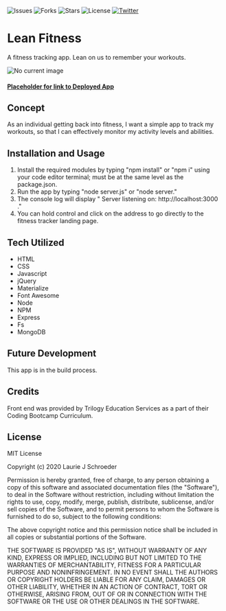 ![Issues](https://img.shields.io/github/issues/clauries/lean-fitness)  ![Forks](https://img.shields.io/github/forks/clauries/lean-fitness)  ![Stars](https://img.shields.io/github/stars/clauries/lean-fitness)  ![License](https://img.shields.io/github/license/clauries/lean-fitness)  [![Twitter](https://img.shields.io/twitter/url?style=social)](https://twitter.com/intent/tweet?text=Wow:&url=https%3A%2F%2Fgithub.com%2Fclauries%2Flean-fitness)

# Lean Fitness
A fitness tracking app.
Lean on us to remember your workouts.

<img src="#" alt="No current image"/>

#### [Placeholder for link to Deployed App](#)

## Concept
As an individual getting back into fitness, I want a simple app to track my workouts, so that I can effectively monitor my activity levels and abilities. 

## Installation and Usage
1. Install the required modules by typing "npm install" or "npm i" using your code editor terminal; must be at the same level as the package.json.
2. Run the app by typing "node server.js" or "node server."
3. The console log will display " Server listening on: http://localhost:3000 ."
4. You can hold control and click on the address to go directly to the fitness tracker landing page.

## Tech Utilized
* HTML
* CSS
* Javascript
* jQuery
* Materialize
* Font Awesome
* Node
* NPM
* Express
* Fs
* MongoDB

## Future Development
This app is in the build process. 

## Credits
Front end was provided by Trilogy Education Services as a part of their Coding Bootcamp Curriculum.


## License

MIT License

Copyright (c) 2020 Laurie J Schroeder

Permission is hereby granted, free of charge, to any person obtaining a copy
of this software and associated documentation files (the "Software"), to deal
in the Software without restriction, including without limitation the rights
to use, copy, modify, merge, publish, distribute, sublicense, and/or sell
copies of the Software, and to permit persons to whom the Software is
furnished to do so, subject to the following conditions:

The above copyright notice and this permission notice shall be included in all
copies or substantial portions of the Software.

THE SOFTWARE IS PROVIDED "AS IS", WITHOUT WARRANTY OF ANY KIND, EXPRESS OR
IMPLIED, INCLUDING BUT NOT LIMITED TO THE WARRANTIES OF MERCHANTABILITY,
FITNESS FOR A PARTICULAR PURPOSE AND NONINFRINGEMENT. IN NO EVENT SHALL THE
AUTHORS OR COPYRIGHT HOLDERS BE LIABLE FOR ANY CLAIM, DAMAGES OR OTHER
LIABILITY, WHETHER IN AN ACTION OF CONTRACT, TORT OR OTHERWISE, ARISING FROM,
OUT OF OR IN CONNECTION WITH THE SOFTWARE OR THE USE OR OTHER DEALINGS IN THE
SOFTWARE.
